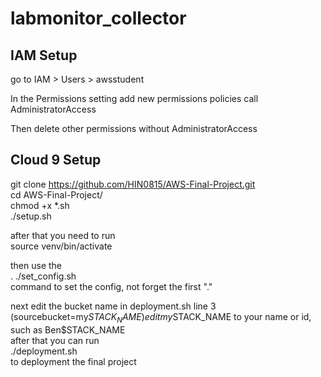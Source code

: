 # labmonitor_collector

## IAM Setup ##

go to IAM > Users > awsstudent 

In the Permissions setting add new permissions policies call AdministratorAccess 

Then delete other permissions without AdministratorAccess


## Cloud 9 Setup ##

git clone https://github.com/HIN0815/AWS-Final-Project.git  
cd AWS-Final-Project/  
chmod +x *.sh  
./setup.sh  

after that you need to run  
source venv/bin/activate  

then use the  
. ./set_config.sh  
command to set the config, not forget the first "."

next edit the bucket name in deployment.sh line 3  
(sourcebucket=my$STACK_NAME) edit my$STACK_NAME to your name or id, such as Ben$STACK_NAME  
after that you can run  
./deployment.sh  
to deployment the final project
